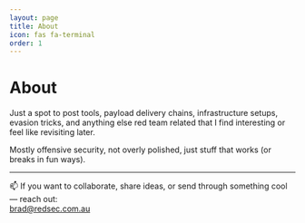 ```yaml
---
layout: page
title: About
icon: fas fa-terminal
order: 1
---
```


# About

Just a spot to post tools, payload delivery chains, infrastructure setups, evasion tricks, and anything else red team related that I find interesting or feel like revisiting later.

Mostly offensive security, not overly polished, just stuff that works (or breaks in fun ways).

---

📫 If you want to collaborate, share ideas, or send through something cool — reach out:  
[brad@redsec.com.au](mailto:brad@redsec.com.au)
